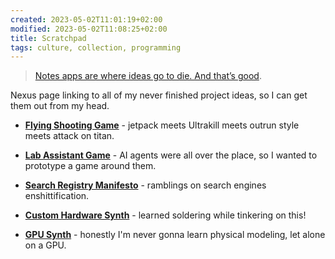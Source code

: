 ```yaml
---
created: 2023-05-02T11:01:19+02:00
modified: 2023-05-02T11:08:25+02:00
title: Scratchpad
tags: culture, collection, programming
---
```


> [Notes apps are where ideas go to die. And that’s good](https://www.reproof.app/blog/notes-apps-help-us-forget).

Nexus page linking to all of my never finished project ideas, so I can get them out from my head.

- **[Flying Shooting Game](/flying-shooting-game)** - jetpack meets Ultrakill meets outrun style meets attack on titan.

- **[Lab Assistant Game](/assistant)** - AI agents were all over the place, so I wanted to prototype a game around them.

- **[Search Registry Manifesto](/search-registry-manifesto)** - ramblings on search engines enshittification.

- **[Custom Hardware Synth](/synth)** - learned soldering while tinkering on this!

- **[GPU Synth](/gpu-synth)** - honestly I'm never gonna learn physical modeling, let alone on a GPU.
